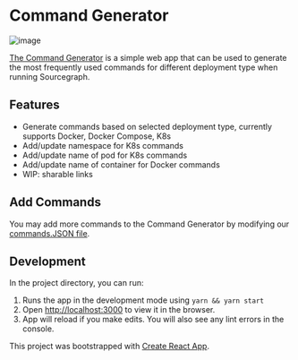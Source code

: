 # Command Generator

![image](https://user-images.githubusercontent.com/68532117/130660424-d4263667-17c4-4b87-a51e-22bf7fdcba58.png)


[The Command Generator](https://command-generator.netlify.app/) is a simple web app that can be used to generate the most frequently used commands for different deployment type when running Sourcegraph.

## Features
- Generate commands based on selected deployment type, currently supports Docker, Docker Compose, K8s
- Add/update namespace for K8s commands
- Add/update name of pod for K8s commands
- Add/update name of container for Docker commands
- WIP: sharable links


## Add Commands

You may add more commands to the Command Generator by modifying our [commands.JSON file](https://github.com/sourcegraph/support-generator/blob/main/src/utils/commands.json).

## Development

In the project directory, you can run:

1. Runs the app in the development mode using `yarn && yarn start`
1. Open [http://localhost:3000](http://localhost:3000) to view it in the browser.
1. App will reload if you make edits. You will also see any lint errors in the console.

This project was bootstrapped with [Create React App](https://github.com/facebook/create-react-app).
